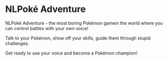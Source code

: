 # NLPoké Adventure

NLPoké Adventure - the most boring Pokémon gamein the world where you can control battles with your own voice!

Talk to your Pokémon, show off your skills, guide them through stupid challenges. 

Get ready to use your voice and become a Pokémon champion!
